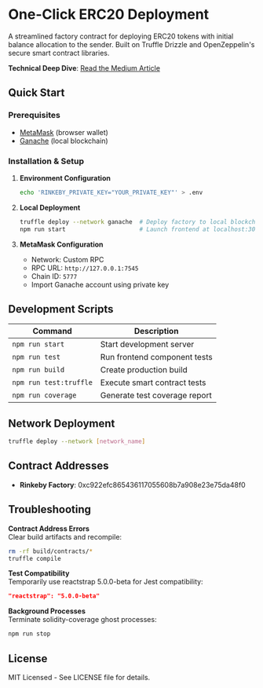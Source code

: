 # One-Click ERC20 Deployment

A streamlined factory contract for deploying ERC20 tokens with initial balance allocation to the sender. Built on Truffle Drizzle and OpenZeppelin's secure smart contract libraries.

**Technical Deep Dive**: [Read the Medium Article](https://medium.com/@NicoFrega/erc20-token-deployer-fd4b544598ab)

## Quick Start

### Prerequisites
- [MetaMask](https://metamask.io/) (browser wallet)
- [Ganache](http://truffleframework.com/ganache/) (local blockchain)

### Installation & Setup

1. **Environment Configuration**
   ```bash
   echo 'RINKEBY_PRIVATE_KEY="YOUR_PRIVATE_KEY"' > .env
   ```

2. **Local Deployment**
   ```bash
   truffle deploy --network ganache  # Deploy factory to local blockchain
   npm run start                     # Launch frontend at localhost:3000
   ```

3. **MetaMask Configuration**
   - Network: Custom RPC
   - RPC URL: `http://127.0.0.1:7545`
   - Chain ID: `5777`
   - Import Ganache account using private key

## Development Scripts

| Command | Description |
|---------|-------------|
| `npm run start` | Start development server |
| `npm run test` | Run frontend component tests |
| `npm run build` | Create production build |
| `npm run test:truffle` | Execute smart contract tests |
| `npm run coverage` | Generate test coverage report |

## Network Deployment
```bash
truffle deploy --network [network_name]
```

## Contract Addresses
- **Rinkeby Factory**: 0xc922efc865436117055608b7a908e23e75da48f0

## Troubleshooting

**Contract Address Errors**  
Clear build artifacts and recompile:
```bash
rm -rf build/contracts/*
truffle compile
```

**Test Compatibility**  
Temporarily use reactstrap 5.0.0-beta for Jest compatibility:
```json
"reactstrap": "5.0.0-beta"
```

**Background Processes**  
Terminate solidity-coverage ghost processes:
```bash
npm run stop
```

## License
MIT Licensed - See LICENSE file for details.
